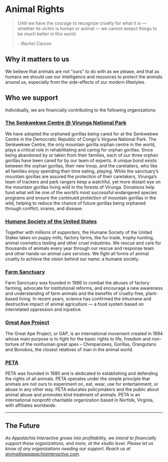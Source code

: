 # Animal Rights

> Until we have the courage to recognize cruelty for what it is — whether its victim is human or animal — we cannot exepct things to be much better in this world.
>
> *- Rachel Carson*

## Why it matters to us

We believe that animals are not "ours" to do with as we please, and that as humans we should use our intelligence and resources to protect the animals around us, especially from the side-effects of our modern lifestyles.

## Who we support

Individually, we are financially contributing to the following organizations:

### [The Senkwekwe Centre @ Virunga National Park](https://virunga.org/support-us/adopt-a-gorilla/)

We have adopted the orphaned gorillas being cared for at the Senkwekwe Centre in the Democratic Republic of Congo's Virguna National Park.  The Senkwekwe Centre, the only mountain gorilla orphan centre in the world, plays a critical role in rehabilitating and caring for orphan gorillas. Since being abandoned by or taken from their families, each of our three orphan gorillas have been cared for by our team of experts. A unique bond exists between the orphan gorillas, their new troop, and the caretakers, who like all families enjoy spending their time eating, playing.  While the sanctuary’s mountain gorillas are assured the protection of their caretakers, Virunga’s team of trackers and park rangers keep a watchful, yet more distant eye on the mountain gorillas living wild in the forests of Virunga. Donations help fund what will be one of the world’s most successful endangered species programs and ensure the continued protection of mountain gorillas in the wild, helping to reduce the chance of future gorillas being orphaned through conflict, snares, and disease.

### [Humane Society of the United States](https://www.humanesociety.org/)

Together with millions of supporters, the Humane Society of the United States takes on puppy mills, factory farms, the fur trade, trophy hunting, animal cosmetics testing and other cruel industries. We rescue and care for thousands of animals every year through our rescue and response team and other hands-on animal care services. We fight all forms of animal cruelty to achieve the vision behind our name: a humane society.

### [Farm Sanctuary](https://www.farmsanctuary.org)

Farm Sanctuary was founded in 1986 to combat the abuses of factory farming, advocate for institutional reforms, and encourage a new awareness and understanding of farm animals and the benefits of cruelty-free, plant-based living. In recent years, science has confirmed the inhumane and destructive impact of animal agriculture — a food system based on interrelated oppression and injustice.

### [Great Ape Project](https://www.projetogap.org.br/en/)

The Great Ape Project, or GAP, is an international movement created in 1994 whose main purpose is to fight for the basic rights to life, freedom and non-torture of the nonhuman great apes – Chimpanzees, Gorillas, Orangutans and Bonobos, the closest relatives of man in the animal world.

### [PETA](https://peta.org)

PETA was founded in 1980 and is dedicated to establishing and defending the rights of all animals. PETA operates under the simple principle that animals are not ours to experiment on, eat, wear, use for entertainment, or abuse in any other way. PETA educates policymakers and the public about animal abuse and promotes kind treatment of animals. PETA is an international nonprofit charitable organization based in Norfolk, Virginia, with affiliates worldwide.

---

## The Future

*As Appalachia Interactive grows into profitability, we intend to financially support these organizations, and more, at the studio level.  Please let us know of any organizations needing our support.  Reach us at [giving@appapachiainteractive.com](mailto:giving@appalachiainteractive.com).*
